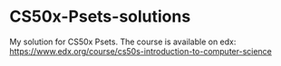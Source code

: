 # CS50x-Psets-solutions
My solution for CS50x Psets.
The course is available on edx: 
https://www.edx.org/course/cs50s-introduction-to-computer-science
